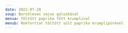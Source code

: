 ```yaml
---
date: 2022-07-28
soup: Borsóleves vajas galuskával
menua: Töltött paprika főtt krumplival
menub: Rokforttal töltött sült paprika krumplipürével
---
```

